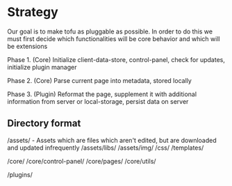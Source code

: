 # Strategy

Our goal is to make tofu as pluggable as possible. In order to do this we must first decide
which functionalities will be core behavior and which will be extensions

Phase 1. (Core)
Initialize client-data-store, control-panel, check for updates, initialize plugin manager

Phase 2. (Core)
Parse current page into metadata, stored locally

Phase 3. (Plugin)
Reformat the page, supplement it with additional information from server or local-storage, persist data on server




## Directory format
/assets/ - Assets which are files which aren't edited, but are downloaded and updated infrequently
/assets/libs/
/assets/img/
/css/
/templates/

/core/
/core/control-panel/
/core/pages/
/core/utils/

/plugins/
 